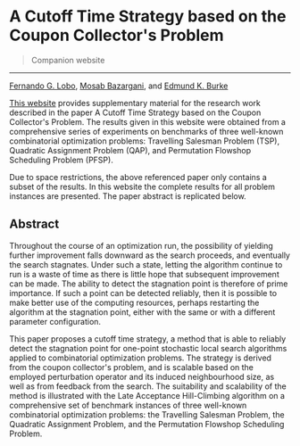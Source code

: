 
# A Cutoff Time Strategy based on the Coupon Collector's Problem
> Companion website
---
[Fernando G. Lobo](http://www.fernandolobo.info/), [Mosab Bazargani](http://www.eecs.qmul.ac.uk/profiles/bazarganimosab.html), and [Edmund K. Burke](https://scholar.google.co.uk/citations?user=rUHfmpQAAAAJ&hl=en&oi=ao)

[This website](https://mbazargani.github.io/CCP/) provides supplementary material for the research work described in the paper A Cutoff Time Strategy based on the Coupon Collector's Problem. The results given in this website were obtained from a comprehensive series of experiments on benchmarks of three well-known combinatorial optimization problems: Travelling Salesman Problem (TSP), Quadratic Assignment Problem (QAP), and Permutation Flowshop Scheduling Problem (PFSP).

Due to space restrictions, the above referenced paper only contains a subset of the results. In this website the complete results for all problem instances are presented. The paper abstract is replicated below.


## Abstract
Throughout the course of an optimization run, the possibility of yielding further improvement falls downward as the search proceeds, and eventually the search stagnates. Under such a state, letting the algorithm continue to run is a waste of time as there is little hope that subsequent improvement can be made. The ability to detect the stagnation point is therefore of prime importance. If such a point can be detected reliably, then it is possible to make better use of the computing resources, perhaps restarting the algorithm at the stagnation point, either with the same or with a different parameter configuration.

This paper proposes a cutoff time strategy, a method that is able to reliably detect the stagnation point for one-point stochastic local search algorithms applied to combinatorial optimization problems. The strategy is derived from the coupon collector's problem, and is scalable based on the employed perturbation operator and its induced neighbourhood size, as well as from feedback from the search. The suitability and scalability of the method is illustrated with the Late Acceptance Hill-Climbing algorithm on a comprehensive set of benchmark instances of three well-known combinatorial optimization problems: the Travelling Salesman Problem, the Quadratic Assignment Problem, and the Permutation Flowshop Scheduling Problem.
